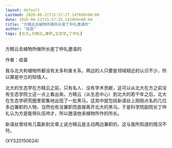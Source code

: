 ```yaml
---
layout: default
Lastmod: 2020-06-21T15:57:27.147660+00:00
date: 2020-06-21T15:57:25.241969+00:00
title: "方精云去植物所做所长是丁仲礼邀请的"
author: "疫苗"
tags: [北大,方精云,兼职,生态学,丁仲礼]
---
```


方精云去植物所做所长是丁仲礼邀请的

作者：疫苗

我与北大和植物所都没有太多利害关系，两边的人只要是领域相近的认识不少，所以算是中立的知情人。

北大的生态学在方精云之前，只有名人、没有学术贡献，这可以从北大在方之前没有生态学院士这一点上看出来。方精云（从生态中心）到北大的若干年之后，北大在生态学研究圈里密集地出现了一批黑马。这其中就包括新语丝上刚刚点名的几位多边兼职的人物，当然也有没兼职而直接离开北大的黑马。于是科学院副院长丁仲礼认为方是能带队伍帅才，所以邀请他来植物所作的所长。

新语丝曾经有几篇新到文章上说方精云是主动两边兼职的，这与我所知道的情况不符。

(XYS20150624)

